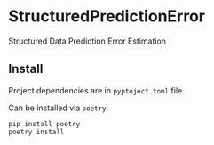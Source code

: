 # StructuredPredictionError

Structured Data Prediction Error Estimation

## Install

Project dependencies are in `pyptoject.toml` file.

Can be installed via `poetry`:

```
pip install poetry
poetry install
```